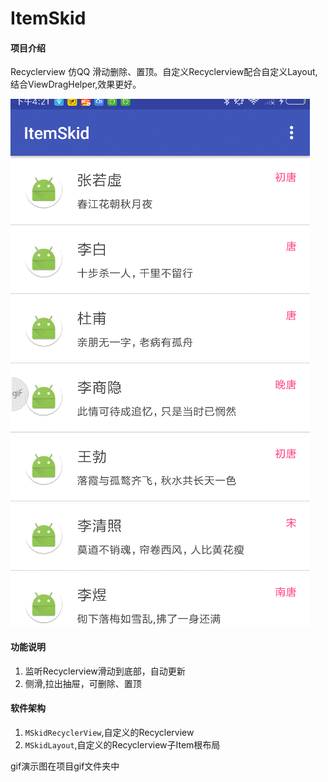 # ItemSkid

#### 项目介绍
Recyclerview 仿QQ 滑动删除、置顶。自定义Recyclerview配合自定义Layout,结合ViewDragHelper,效果更好。

  ![image](https://github.com/YinCanSheng/itemSkid/blob/master/gif/itemskid.gif)

#### 功能说明

1. 监听Recyclerview滑动到底部，自动更新
2. 侧滑,拉出抽屉，可删除、置顶

#### 软件架构

1. `MSkidRecyclerView`,自定义的Recyclerview
2. `MSkidLayout`,自定义的Recyclerview子Item根布局

gif演示图在项目gif文件夹中
